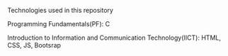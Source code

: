Technologies used in this repository

Programming Fundamentals(PF): C

Introduction to Information and Communication Technology(IICT): HTML, CSS, JS, Bootsrap
